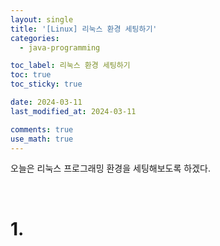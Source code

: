 ```yaml
---
layout: single
title: '[Linux] 리눅스 환경 세팅하기'
categories:
  - java-programming

toc_label: 리눅스 환경 세팅하기
toc: true
toc_sticky: true

date: 2024-03-11
last_modified_at: 2024-03-11

comments: true
use_math: true
---
```


오늘은 리눅스 프로그래밍 환경을 세팅해보도록 하겠다.  

<br>

# 1.